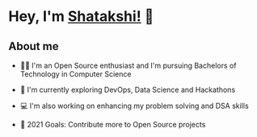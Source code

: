 # Hey, I'm [Shatakshi!](https://twitter.com/shatakshiigupta) 👋


## About me

- 👩‍🎓 I'm an Open Source enthusiast and I'm pursuing Bachelors of Technology in Computer Science

- 🌱 I'm currently exploring DevOps, Data Science and Hackathons

- 💻 I'm also working on enhancing my problem solving and DSA skills

- 🥅 2021 Goals: Contribute more to Open Source projects
